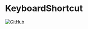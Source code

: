 # KeyboardShortcut

[![GitHub](https://img.shields.io/github/license/everdimension/keyboard-shortcut)](LICENSE)


